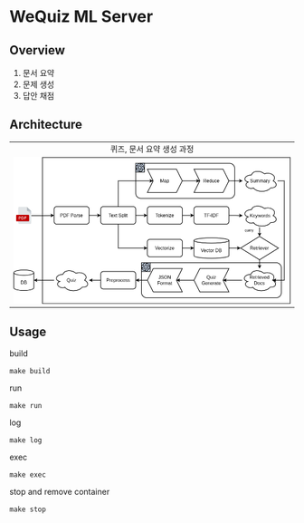# WeQuiz ML Server

## Overview
1. 문서 요약
2. 문제 생성
3. 답안 채점

## Architecture

<table>
    <tbody>
        <tr>
          <tr>
            <td align='center'>퀴즈, 문서 요약 생성 과정</td>
          </tr>
          <tr>
            <td align='center'><img src="assets/ml_architecture.png"></td>
          </tr>
    </tbody>
</table>

## Usage

build
```shell
make build
```

run
```shell
make run
```

log
```shell
make log
```

exec
```shell
make exec
```

stop and remove container
```shell
make stop
```

  
